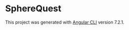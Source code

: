 # SphereQuest

This project was generated with [Angular CLI](https://github.com/angular/angular-cli) version 7.2.1.

